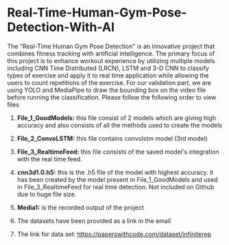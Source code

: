 # Real-Time-Human-Gym-Pose-Detection-With-AI
The "Real-Time Human Gym Pose Detection" is an innovative project that combines fitness tracking with artificial intelligence. The primary focus of this project is to enhance workout experience by utilizing multiple models including CNN Time Distributed (LRCN), LSTM and 3-D CNN to classify types of exercise and apply it to real time application while allowing the users to count repetitions of the exercise. For our validation part, we are using YOLO and MediaPipe to draw the bounding box on the video file before running the classification.
Please follow the following order to view files

1. **File_1_GoodModels:** this file consist of 2 models which are giving high accuracy and also consists of all the methods used to create the models

2. **File_2_ConvoLSTM:** this file contains convolstm model (3rd model)

3. **File_3_RealtimeFeed:** this file consists of the saved model's integration with the real time feed.

4. **cnn3d1.0.h5:** this is the .h5 file of the model with highest accuracy. it has been created by the model present in  File_1_GoodModels and used in File_3_RealtimeFeed for real time detection. Not included on Github due to huge file size.

5. **Media1:** is the recorded output of the project

6. The datasets have been provided as a link in the email

7. The link for data set: https://paperswithcode.com/dataset/infiniterep 
